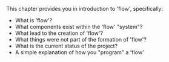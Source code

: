 This chapter provides you in introduction to 'flow', specifically:

* What is 'flow'?
* What components exist within the 'flow' "system"?
* What lead to the creation of 'flow'?
* What things were not part of the formation of 'flow'?
* What is the current status of the project?
* A simple explanation of how you "program" a 'flow'